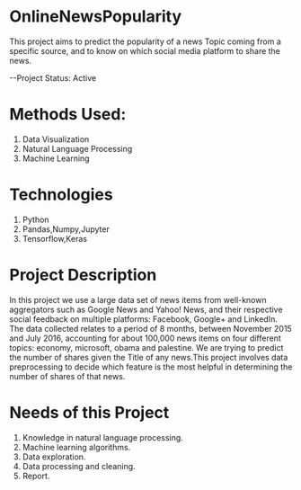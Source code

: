 # OnlineNewsPopularity
This project aims to predict the popularity of a news Topic coming from a specific source, and to know on which social media platform to share the news.

--Project Status: Active

# Methods Used:
1. Data Visualization
2. Natural Language Processing
3. Machine Learning

# Technologies
1. Python
2. Pandas,Numpy,Jupyter
3. Tensorflow,Keras

# Project Description
In this project we use a large data set of news items from well-known aggregators
such as Google News and Yahoo! News, and their respective social feedback on multiple platforms: Facebook,
Google+ and LinkedIn. The data collected relates to a period of 8 months, between November 2015 and July
2016, accounting for about 100,000 news items on four different topics: economy, microsoft, obama and palestine.
We are trying to predict the number of shares given the Title of any news.This project involves data preprocessing to decide which feature is the most helpful in determining the number of shares of that news.

# Needs of this Project
1. Knowledge in natural language processing.
2. Machine learning algorithms.
3. Data exploration.
4. Data processing and cleaning.
5. Report.

